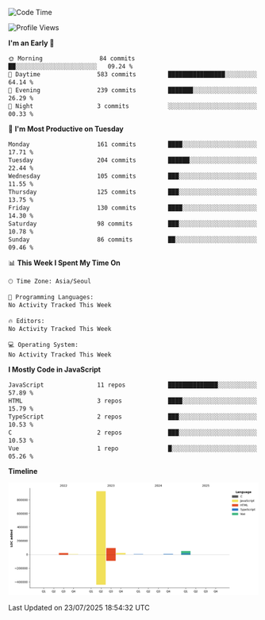 <!--START_SECTION:waka-->
![Code Time](http://img.shields.io/badge/Code%20Time-131%20hrs%204%20mins-blue)

![Profile Views](http://img.shields.io/badge/Profile%20Views-1-blue)

**I'm an Early 🐤** 

```text
🌞 Morning                84 commits          ██░░░░░░░░░░░░░░░░░░░░░░░   09.24 % 
🌆 Daytime                583 commits         ████████████████░░░░░░░░░   64.14 % 
🌃 Evening                239 commits         ███████░░░░░░░░░░░░░░░░░░   26.29 % 
🌙 Night                  3 commits           ░░░░░░░░░░░░░░░░░░░░░░░░░   00.33 % 
```
📅 **I'm Most Productive on Tuesday** 

```text
Monday                   161 commits         ████░░░░░░░░░░░░░░░░░░░░░   17.71 % 
Tuesday                  204 commits         ██████░░░░░░░░░░░░░░░░░░░   22.44 % 
Wednesday                105 commits         ███░░░░░░░░░░░░░░░░░░░░░░   11.55 % 
Thursday                 125 commits         ███░░░░░░░░░░░░░░░░░░░░░░   13.75 % 
Friday                   130 commits         ████░░░░░░░░░░░░░░░░░░░░░   14.30 % 
Saturday                 98 commits          ███░░░░░░░░░░░░░░░░░░░░░░   10.78 % 
Sunday                   86 commits          ██░░░░░░░░░░░░░░░░░░░░░░░   09.46 % 
```


📊 **This Week I Spent My Time On** 

```text
🕑︎ Time Zone: Asia/Seoul

💬 Programming Languages: 
No Activity Tracked This Week

🔥 Editors: 
No Activity Tracked This Week

💻 Operating System: 
No Activity Tracked This Week
```

**I Mostly Code in JavaScript** 

```text
JavaScript               11 repos            ██████████████░░░░░░░░░░░   57.89 % 
HTML                     3 repos             ████░░░░░░░░░░░░░░░░░░░░░   15.79 % 
TypeScript               2 repos             ███░░░░░░░░░░░░░░░░░░░░░░   10.53 % 
C                        2 repos             ███░░░░░░░░░░░░░░░░░░░░░░   10.53 % 
Vue                      1 repo              █░░░░░░░░░░░░░░░░░░░░░░░░   05.26 % 
```



**Timeline**

![Lines of Code chart](https://raw.githubusercontent.com/project-dy/project-dy/main/assets/bar_graph.png)


 Last Updated on 23/07/2025 18:54:32 UTC
<!--END_SECTION:waka-->

